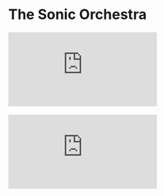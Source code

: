 # The Sonic Orchestra

![Poster](https://github.com/CSCI-462-01-2020/temp_name/blob/master/temp_name_poster.pdf)

![Abstract](https://github.com/CSCI-462-01-2020/temp_name/blob/master/temp_name_abstract.pdf)
